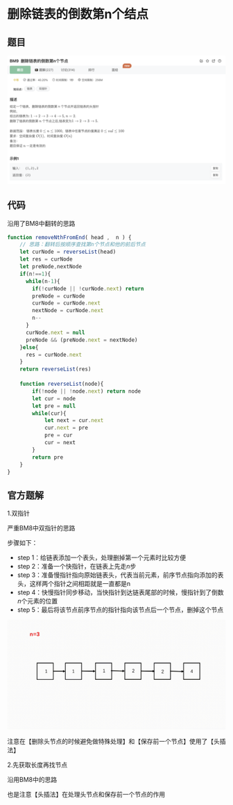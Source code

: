# 删除链表的倒数第n个结点

## 题目

![image-20221211224212023](image/image-20221211224212023.png)

## 代码

沿用了BM8中翻转的思路

```jsx
function removeNthFromEnd( head ,  n ) {
    // 思路：翻转后按顺序查找第n个节点和他的前后节点
    let curNode = reverseList(head)
    let res = curNode
    let preNode,nextNode
    if(n!==1){
      while(n-1){
        if(!curNode || !curNode.next) return
        preNode = curNode
        curNode = curNode.next
        nextNode = curNode.next
        n--
      }
      curNode.next = null
      preNode && (preNode.next = nextNode)
    }else{
      res = curNode.next
    }
    return reverseList(res)

    function reverseList(node){
        if(!node || !node.next) return node
        let cur = node
        let pre = null
        while(cur){
            let next = cur.next
            cur.next = pre
            pre = cur
            cur = next
        }
        return pre
    }
}
```

## 官方题解

1.双指针

严重BM8中双指针的思路

步骤如下：

- step 1：给链表添加一个表头，处理删掉第一个元素时比较方便
- step 2：准备一个快指针，在链表上先走*n*步
- step 3：准备慢指针指向原始链表头，代表当前元素，前序节点指向添加的表头，这样两个指针之间相距就是一直都是n
- step 4：快慢指针同步移动，当快指针到达链表尾部的时候，慢指针到了倒数*n*个元素的位置
- step 5：最后将该节点前序节点的指针指向该节点后一个节点，删掉这个节点

![](image/6F9E6DE9C2A84A7BD8A7655272E366AD.gif)

注意在【删除头节点的时候避免做特殊处理】和【保存前一个节点】使用了【头插法】



2.先获取长度再找节点

沿用BM8中的思路

也是注意【头插法】在处理头节点和保存前一个节点的作用